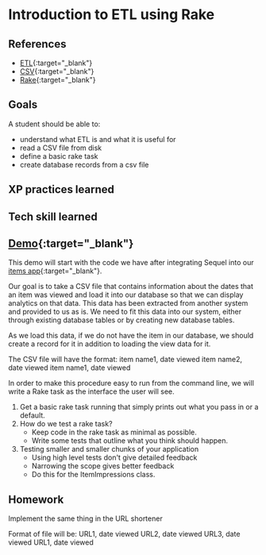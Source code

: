# Introduction to ETL using Rake

## References

* [ETL](http://en.wikipedia.org/wiki/Extract,_transform,_load){:target="_blank"}
* [CSV](http://en.wikipedia.org/wiki/Comma-separated_values){:target="_blank"}
* [Rake](http://rake.rubyforge.org/){:target="_blank"}

## Goals
A student should be able to:

* understand what ETL is and what it is useful for
* read a CSV file from disk
* define a basic rake task
* create database records from a csv file

## XP practices learned

## Tech skill learned


## [Demo](https://github.com/gSchool/etl-rake-csv-demo){:target="_blank"}

This demo will start with the code we have after integrating Sequel into our [items
app](https://github.com/gSchool/integrate_sequel_into_sinatra/commits/master){:target="_blank"}.

Our goal is to take a CSV file that contains information about the dates that an item
was viewed and load it into our database so that we can display analytics on that data.
This data has been extracted from another system and provided to us as is. We need to
fit this data into our system, either through existing database tables or by creating
new database tables.

As we load this data, if we do not have the item in our database, we should create a record for it
in addition to loading the view data for it.

The CSV file will have the format:
item name1, date viewed
item name2, date viewed
item name1, date viewed

In order to make this procedure easy to run from the command line, we will write a Rake task as the interface
the user will see.

1. Get a basic rake task running that simply prints out what you pass in or a default.
1. How do we test a rake task?
    * Keep code in the rake task as minimal as possible.
    * Write some tests that outline what you think should happen.
1. Testing smaller and smaller chunks of your application
    * Using high level tests don't give detailed feedback
    * Narrowing the scope gives better feedback
    * Do this for the ItemImpressions class.

## Homework

Implement the same thing in the URL shortener

Format of file will be:
URL1, date viewed
URL2, date viewed
URL3, date viewed
URL1, date viewed